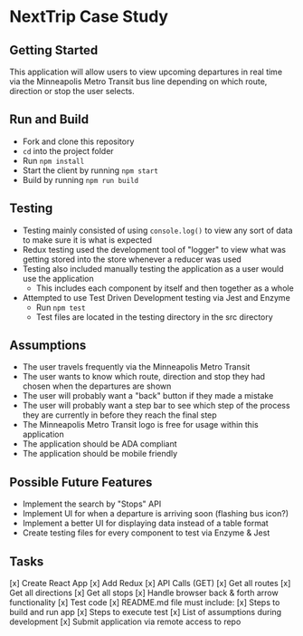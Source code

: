 # NextTrip Case Study

## Getting Started
This application will allow users to view upcoming departures in real time via the Minneapolis Metro Transit 
bus line depending on which route, direction or stop the user selects.

## Run and Build
* Fork and clone this repository
* `cd` into the project folder
* Run `npm install`
* Start the client by running `npm start`
* Build by running `npm run build`

## Testing
* Testing mainly consisted of using `console.log()` to view any sort of data to make sure it is what is expected
* Redux testing used the development tool of "logger" to view what was getting stored into the store whenever a reducer was used
* Testing also included manually testing the application as a user would use the application
    * This includes each component by itself and then together as a whole
* Attempted to use Test Driven Development testing via Jest and Enzyme
    * Run `npm test` 
    * Test files are located in the testing directory in the src directory
    
## Assumptions
* The user travels frequently via the Minneapolis Metro Transit 
* The user wants to know which route, direction and stop they had chosen when the departures are shown
* The user will probably want a "back" button if they made a mistake
* The user will probably want a step bar to see which step of the process they are currently in before they reach the final step
* The Minneapolis Metro Transit logo is free for usage within this application
* The application should be ADA compliant
* The application should be mobile friendly

## Possible Future Features
* Implement the search by "Stops" API
* Implement UI for when a departure is arriving soon (flashing bus icon?)
* Implement a better UI for displaying data instead of a table format
* Create testing files for every component to test via Enzyme & Jest

## Tasks
[x] Create React App
[x] Add Redux 
[x] API Calls (GET)
    [x] Get all routes
    [x] Get all directions 
    [x] Get all stops 
[x] Handle browser back & forth arrow functionality
[x] Test code
[x] README.md file must include:
    [x] Steps to build and run app
    [x] Steps to execute test
    [x] List of assumptions during development
[x] Submit application via remote access to repo

